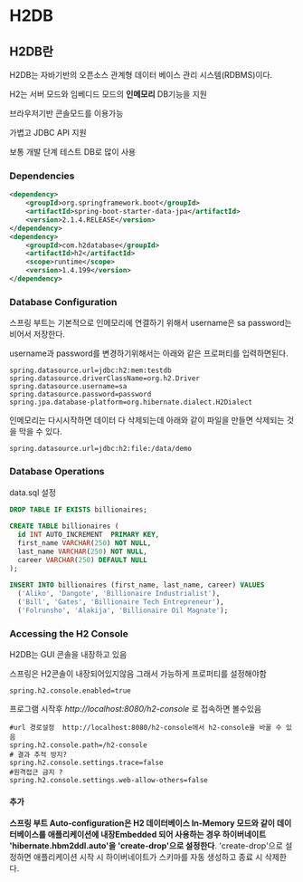# H2DB

## H2DB란

H2DB는 자바기반의 오픈소스 관계형 데이터 베이스 관리 시스템(RDBMS)이다.

H2는 서버 모드와 임베디드 모드의 **인메모리** DB기능을 지원

브라우저기반 콘솔모드를 이용가능

가볍고 JDBC API 지원

보통 개발 단계 테스트 DB로 많이 사용



### Dependencies

```xml
<dependency>
    <groupId>org.springframework.boot</groupId>
    <artifactId>spring-boot-starter-data-jpa</artifactId>
    <version>2.1.4.RELEASE</version>
</dependency>
<dependency>
    <groupId>com.h2database</groupId>
    <artifactId>h2</artifactId>
    <scope>runtime</scope>
    <version>1.4.199</version>
</dependency>
```



### Database Configuration

스프링 부트는 기본적으로 인메모리에 연결하기 위해서 username은 sa password는 비어서 저장한다.

username과 password를 변경하기위해서는 아래와 같은 프로퍼티를 입력하면된다.

```
spring.datasource.url=jdbc:h2:mem:testdb
spring.datasource.driverClassName=org.h2.Driver
spring.datasource.username=sa
spring.datasource.password=password
spring.jpa.database-platform=org.hibernate.dialect.H2Dialect
```

인메모리는 다시시작하면 데이터 다 삭제되는데 아래와 같이 파일을 만들면 삭제되는 것을 막을 수 있다.

```
spring.datasource.url=jdbc:h2:file:/data/demo
```



### Database Operations

data.sql 설정

```sql
DROP TABLE IF EXISTS billionaires;
 
CREATE TABLE billionaires (
  id INT AUTO_INCREMENT  PRIMARY KEY,
  first_name VARCHAR(250) NOT NULL,
  last_name VARCHAR(250) NOT NULL,
  career VARCHAR(250) DEFAULT NULL
);
 
INSERT INTO billionaires (first_name, last_name, career) VALUES
  ('Aliko', 'Dangote', 'Billionaire Industrialist'),
  ('Bill', 'Gates', 'Billionaire Tech Entrepreneur'),
  ('Folrunsho', 'Alakija', 'Billionaire Oil Magnate');
```



### Accessing the H2 Console

H2DB는 GUI 콘솔을 내장하고 있음

스프링은 H2콘솔이 내장되어있지않음 그래서 가능하게 프로퍼티를 설정해야함

```
spring.h2.console.enabled=true
```

프로그램 시작후 *http://localhost:8080/h2-console* 로 접속하면 볼수있음

```
#url 경로설정  http://localhost:8080/h2-console에서 h2-console을 바꿀 수 있음 
spring.h2.console.path=/h2-console 
# 결과 추적 방지?
spring.h2.console.settings.trace=false
#원격접근 금지 ?
spring.h2.console.settings.web-allow-others=false 
```



#### 추가

**스프링 부트 Auto-configuration은 H2 데이터베이스 In-Memory 모드와 같이 데이터베이스를 애플리케이션에 내장Embedded 되어 사용하는 경우 하이버네이트 'hibernate.hbm2ddl.auto'을 'create-drop'으로 설정한다**. 'create-drop'으로 설정하면 애플리케이션 시작 시 하이버네이트가 스키마를 자동 생성하고 종료 시 삭제한다.